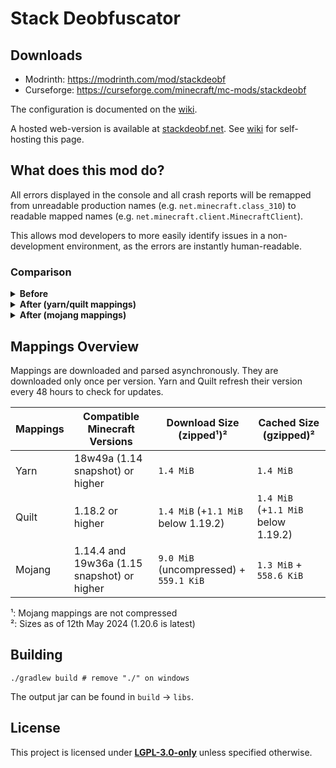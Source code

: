 # Stack Deobfuscator

## Downloads

- Modrinth: https://modrinth.com/mod/stackdeobf
- Curseforge: https://curseforge.com/minecraft/mc-mods/stackdeobf

The configuration is documented on the [wiki](https://github.com/booky10/StackDeobfuscator/wiki/Configuration).

A hosted web-version is available at [stackdeobf.net](https://stackdeobf.net/).
See [wiki](https://github.com/booky10/StackDeobfuscator/wiki/Web-Remapping#installation-self-hosting) for self-hosting
this page.

## What does this mod do?

All errors displayed in the console and all crash reports will be remapped from unreadable production names (e.g.
`net.minecraft.class_310`) to readable mapped names (e.g. `net.minecraft.client.MinecraftClient`).

This allows mod developers to more easily identify issues in a non-development environment, as the errors are instantly
human-readable.

### Comparison

<details>
<summary><b>Before</b></summary>

> ```
> [23:13:08] [Render thread/ERROR]: Reported exception thrown!
> net.minecraft.class_148: Manually triggered debug crash
>          at net.minecraft.class_309.method_1474(class_309.java:509) ~[client-intermediary.jar:?]
>          at net.minecraft.class_310.method_1574(class_310.java:1955) ~[client-intermediary.jar:?]
>          at net.minecraft.class_310.method_1523(class_310.java:1180) ~[client-intermediary.jar:?]
>          at net.minecraft.class_310.method_1514(class_310.java:801) ~[client-intermediary.jar:?]
>          at net.minecraft.client.main.Main.main(Main.java:237) ~[minecraft-1.19.4-client.jar:?]
>          at net.fabricmc.loader.impl.game.minecraft.MinecraftGameProvider.launch(MinecraftGameProvider.java:462) ~[fabric-loader-0.14.18.jar:?]
>          at net.fabricmc.loader.impl.launch.knot.Knot.launch(Knot.java:74) ~[fabric-loader-0.14.18.jar:?]
>          at net.fabricmc.loader.impl.launch.knot.KnotClient.main(KnotClient.java:23) ~[fabric-loader-0.14.18.jar:?]
>          at org.prismlauncher.launcher.impl.StandardLauncher.launch(StandardLauncher.java:88) ~[NewLaunch.jar:?]
>          at org.prismlauncher.EntryPoint.listen(EntryPoint.java:126) ~[NewLaunch.jar:?]
>          at org.prismlauncher.EntryPoint.main(EntryPoint.java:71) ~[NewLaunch.jar:?]
> Caused by: java.lang.Throwable: Manually triggered debug crash
>          at net.minecraft.class_309.method_1474(class_309.java:506) ~[client-intermediary.jar:?]
>          ... 10 more
> ```

</details>
<details>
<summary><b>After (yarn/quilt mappings)</b></summary>

> ```
> [23:11:25] [Render thread/ERROR]: Reported exception thrown!
> net.minecraft.util.crash.CrashException: Manually triggered debug crash
>          at net.minecraft.client.Keyboard.pollDebugCrash(Keyboard.java:509) ~[client-intermediary.jar:?]
>          at net.minecraft.client.MinecraftClient.tick(MinecraftClient.java:1955) ~[client-intermediary.jar:?]
>          at net.minecraft.client.MinecraftClient.render(MinecraftClient.java:1180) ~[client-intermediary.jar:?]
>          at net.minecraft.client.MinecraftClient.run(MinecraftClient.java:801) ~[client-intermediary.jar:?]
>          at net.minecraft.client.main.Main.main(Main.java:237) ~[minecraft-1.19.4-client.jar:?]
>          at net.fabricmc.loader.impl.game.minecraft.MinecraftGameProvider.launch(MinecraftGameProvider.java:462) ~[fabric-loader-0.14.18.jar:?]
>          at net.fabricmc.loader.impl.launch.knot.Knot.launch(Knot.java:74) ~[fabric-loader-0.14.18.jar:?]
>          at net.fabricmc.loader.impl.launch.knot.KnotClient.main(KnotClient.java:23) ~[fabric-loader-0.14.18.jar:?]
>          at org.prismlauncher.launcher.impl.StandardLauncher.launch(StandardLauncher.java:88) ~[NewLaunch.jar:?]
>          at org.prismlauncher.EntryPoint.listen(EntryPoint.java:126) ~[NewLaunch.jar:?]
>          at org.prismlauncher.EntryPoint.main(EntryPoint.java:71) ~[NewLaunch.jar:?]
> Caused by: java.lang.Throwable: Manually triggered debug crash
>          at net.minecraft.client.Keyboard.pollDebugCrash(Keyboard.java:506) ~[client-intermediary.jar:?]
>          ... 10 more
> ```

</details>
<details>
<summary><b>After (mojang mappings)</b></summary>

> ```
> [23:04:12] [Render thread/ERROR]: Reported exception thrown!
> net.minecraft.ReportedException: Manually triggered debug crash
>          at net.minecraft.client.KeyboardHandler.tick(KeyboardHandler.java:509) ~[client-intermediary.jar:?]
>          at net.minecraft.client.Minecraft.tick(Minecraft.java:1955) ~[client-intermediary.jar:?]
>          at net.minecraft.client.Minecraft.runTick(Minecraft.java:1180) ~[client-intermediary.jar:?]
>          at net.minecraft.client.Minecraft.run(Minecraft.java:801) ~[client-intermediary.jar:?]
>          at net.minecraft.client.main.Main.main(Main.java:237) ~[minecraft-1.19.4-client.jar:?]
>          at net.fabricmc.loader.impl.game.minecraft.MinecraftGameProvider.launch(MinecraftGameProvider.java:462) ~[fabric-loader-0.14.18.jar:?]
>          at net.fabricmc.loader.impl.launch.knot.Knot.launch(Knot.java:74) ~[fabric-loader-0.14.18.jar:?]
>          at net.fabricmc.loader.impl.launch.knot.KnotClient.main(KnotClient.java:23) ~[fabric-loader-0.14.18.jar:?]
>          at org.prismlauncher.launcher.impl.StandardLauncher.launch(StandardLauncher.java:88) ~[NewLaunch.jar:?]
>          at org.prismlauncher.EntryPoint.listen(EntryPoint.java:126) ~[NewLaunch.jar:?]
>          at org.prismlauncher.EntryPoint.main(EntryPoint.java:71) ~[NewLaunch.jar:?]
> Caused by: java.lang.Throwable: Manually triggered debug crash
>          at net.minecraft.client.KeyboardHandler.tick(KeyboardHandler.java:506) ~[client-intermediary.jar:?]
>          ... 10 more
> ```

</details>

## Mappings Overview

Mappings are downloaded and parsed asynchronously. They are downloaded only once per version.
Yarn and Quilt refresh their version every 48 hours to check for updates.

| Mappings | Compatible Minecraft Versions               | Download Size (zipped¹)²               | Cached Size (gzipped)²              |
|----------|---------------------------------------------|----------------------------------------|-------------------------------------|
| Yarn     | 18w49a (1.14 snapshot) or higher            | `1.4 MiB`                              | `1.4 MiB`                           |
| Quilt    | 1.18.2 or higher                            | `1.4 MiB` (+`1.1 MiB` below 1.19.2)    | `1.4 MiB` (+`1.1 MiB` below 1.19.2) |
| Mojang   | 1.14.4 and 19w36a (1.15 snapshot) or higher | `9.0 MiB` (uncompressed) + `559.1 KiB` | `1.3 MiB` + `558.6 KiB`             |

¹: Mojang mappings are not compressed<br>
²: Sizes as of 12th May 2024 (1.20.6 is latest)

## Building

```shell
./gradlew build # remove "./" on windows
```

The output jar can be found in `build` → `libs`.

## License

This project is licensed under [**LGPL-3.0-only**](./COPYING.LESSER) unless specified otherwise.
